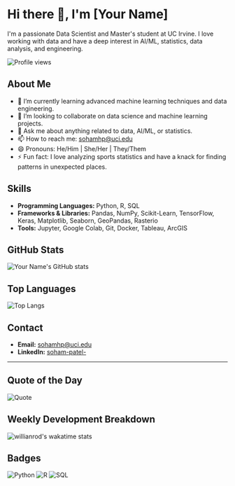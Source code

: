 # Hi there 👋, I'm [Your Name]

I'm a passionate Data Scientist and Master's student at UC Irvine. I love working with data and have a deep interest in AI/ML, statistics, data analysis, and engineering. 

![Profile views](https://gpvc.arturio.dev/yourusername) <!-- Profile view counter -->

## About Me

- 🌱 I’m currently learning advanced machine learning techniques and data engineering.
- 👯 I’m looking to collaborate on data science and machine learning projects.
- 💬 Ask me about anything related to data, AI/ML, or statistics.
- 📫 How to reach me: [sohamhp@uci.edu](mailto:sohamhp@uci.edu)
- 😄 Pronouns: He/Him | She/Her | They/Them
- ⚡ Fun fact: I love analyzing sports statistics and have a knack for finding patterns in unexpected places.

## Skills
- **Programming Languages:** Python, R, SQL
- **Frameworks & Libraries:** Pandas, NumPy, Scikit-Learn, TensorFlow, Keras, Matplotlib, Seaborn, GeoPandas, Rasterio
- **Tools:** Jupyter, Google Colab, Git, Docker, Tableau, ArcGIS


## GitHub Stats
![Your Name's GitHub stats](https://github-readme-stats.vercel.app/api?username=yourusername&show_icons=true&theme=radical)

## Top Languages
![Top Langs](https://github-readme-stats.vercel.app/api/top-langs/?username=yourusername&layout=compact&theme=radical)

## Contact
- **Email:** [sohamhp@uci.edu](mailto:sohamhp@uci.edu)
- **LinkedIn:** [soham-patel-](https://www.linkedin.com/in/soham-patel-/)

---

## Quote of the Day
![Quote](https://quotes-github-readme.vercel.app/api?type=horizontal&theme=radical)

## Weekly Development Breakdown
<!-- Replace the username with yours -->
![willianrod's wakatime stats](https://github-readme-stats.vercel.app/api/wakatime?username=yourusername&theme=radical)

## Badges
![Python](https://img.shields.io/badge/Python-3776AB?style=for-the-badge&logo=python&logoColor=white)
![R](https://img.shields.io/badge/R-276DC3?style=for-the-badge&logo=r&logoColor=white)
![SQL](https://img.shields.io/badge/SQL-4479A1?style=for-the-badge&logo=postgresql&logoColor=white)
